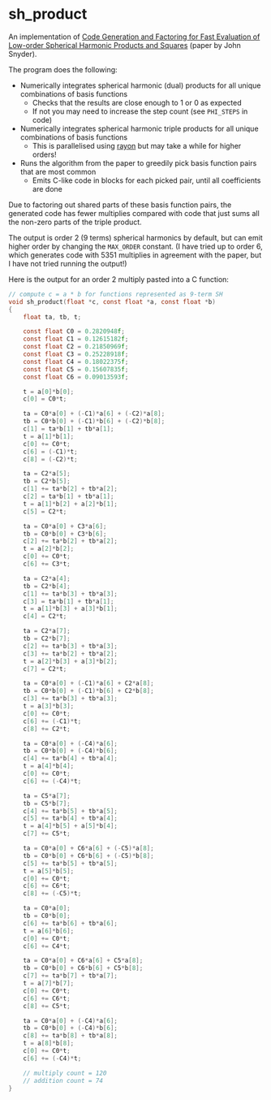 # sh_product

An implementation of [Code Generation and Factoring for Fast Evaluation of Low-order Spherical Harmonic Products and Squares](https://www.microsoft.com/en-us/research/publication/code-generation-and-factoring-for-fast-evaluation-of-low-order-spherical-harmonic-products-and-squares/) (paper by John Snyder).

The program does the following:

- Numerically integrates spherical harmonic (dual) products for all unique combinations of basis functions
  - Checks that the results are close enough to 1 or 0 as expected
  - If not you may need to increase the step count (see `PHI_STEPS` in code)
- Numerically integrates spherical harmonic triple products for all unique combinations of basis functions
  - This is parallelised using [rayon](https://github.com/rayon-rs/rayon) but may take a while for higher orders!
- Runs the algorithm from the paper to greedily pick basis function pairs that are most common
    - Emits C-like code in blocks for each picked pair, until all coefficients are done

Due to factoring out shared parts of these basis function pairs, the generated code has fewer multiplies compared with code that just sums all the non-zero parts of the triple product.

The output is order 2 (9 terms) spherical harmonics by default, but can emit higher order by changing the `MAX_ORDER` constant. (I have tried up to order 6, which generates code with 5351 multiplies in agreement with the paper, but I have not tried running the output!)

Here is the output for an order 2 multiply pasted into a C function:

```C
// compute c = a * b for functions represented as 9-term SH
void sh_product(float *c, const float *a, const float *b)
{
    float ta, tb, t;

    const float C0 = 0.2820948f;
    const float C1 = 0.12615182f;
    const float C2 = 0.21850969f;
    const float C3 = 0.25228918f;
    const float C4 = 0.18022375f;
    const float C5 = 0.15607835f;
    const float C6 = 0.09013593f;

    t = a[0]*b[0];
    c[0] = C0*t;

    ta = C0*a[0] + (-C1)*a[6] + (-C2)*a[8];
    tb = C0*b[0] + (-C1)*b[6] + (-C2)*b[8];
    c[1] = ta*b[1] + tb*a[1];
    t = a[1]*b[1];
    c[0] += C0*t;
    c[6] = (-C1)*t;
    c[8] = (-C2)*t;

    ta = C2*a[5];
    tb = C2*b[5];
    c[1] += ta*b[2] + tb*a[2];
    c[2] = ta*b[1] + tb*a[1];
    t = a[1]*b[2] + a[2]*b[1];
    c[5] = C2*t;

    ta = C0*a[0] + C3*a[6];
    tb = C0*b[0] + C3*b[6];
    c[2] += ta*b[2] + tb*a[2];
    t = a[2]*b[2];
    c[0] += C0*t;
    c[6] += C3*t;

    ta = C2*a[4];
    tb = C2*b[4];
    c[1] += ta*b[3] + tb*a[3];
    c[3] = ta*b[1] + tb*a[1];
    t = a[1]*b[3] + a[3]*b[1];
    c[4] = C2*t;

    ta = C2*a[7];
    tb = C2*b[7];
    c[2] += ta*b[3] + tb*a[3];
    c[3] += ta*b[2] + tb*a[2];
    t = a[2]*b[3] + a[3]*b[2];
    c[7] = C2*t;

    ta = C0*a[0] + (-C1)*a[6] + C2*a[8];
    tb = C0*b[0] + (-C1)*b[6] + C2*b[8];
    c[3] += ta*b[3] + tb*a[3];
    t = a[3]*b[3];
    c[0] += C0*t;
    c[6] += (-C1)*t;
    c[8] += C2*t;

    ta = C0*a[0] + (-C4)*a[6];
    tb = C0*b[0] + (-C4)*b[6];
    c[4] += ta*b[4] + tb*a[4];
    t = a[4]*b[4];
    c[0] += C0*t;
    c[6] += (-C4)*t;

    ta = C5*a[7];
    tb = C5*b[7];
    c[4] += ta*b[5] + tb*a[5];
    c[5] += ta*b[4] + tb*a[4];
    t = a[4]*b[5] + a[5]*b[4];
    c[7] += C5*t;

    ta = C0*a[0] + C6*a[6] + (-C5)*a[8];
    tb = C0*b[0] + C6*b[6] + (-C5)*b[8];
    c[5] += ta*b[5] + tb*a[5];
    t = a[5]*b[5];
    c[0] += C0*t;
    c[6] += C6*t;
    c[8] += (-C5)*t;

    ta = C0*a[0];
    tb = C0*b[0];
    c[6] += ta*b[6] + tb*a[6];
    t = a[6]*b[6];
    c[0] += C0*t;
    c[6] += C4*t;

    ta = C0*a[0] + C6*a[6] + C5*a[8];
    tb = C0*b[0] + C6*b[6] + C5*b[8];
    c[7] += ta*b[7] + tb*a[7];
    t = a[7]*b[7];
    c[0] += C0*t;
    c[6] += C6*t;
    c[8] += C5*t;

    ta = C0*a[0] + (-C4)*a[6];
    tb = C0*b[0] + (-C4)*b[6];
    c[8] += ta*b[8] + tb*a[8];
    t = a[8]*b[8];
    c[0] += C0*t;
    c[6] += (-C4)*t;

    // multiply count = 120
    // addition count = 74
}
```
